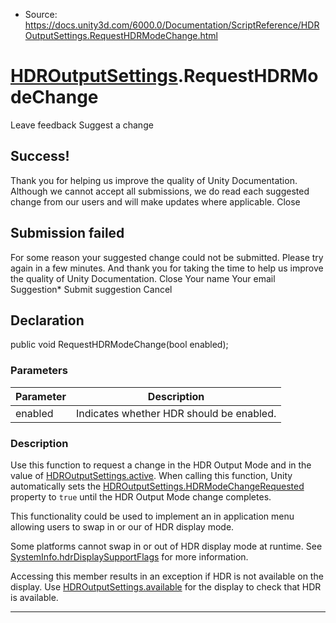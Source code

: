 * Source: https://docs.unity3d.com/6000.0/Documentation/ScriptReference/HDROutputSettings.RequestHDRModeChange.html

#  [HDROutputSettings](https://docs.unity3d.com/6000.0/Documentation/ScriptReference/HDROutputSettings.html).RequestHDRModeChange
Leave feedback
Suggest a change
## Success!
Thank you for helping us improve the quality of Unity Documentation. Although we cannot accept all submissions, we do read each suggested change from our users and will make updates where applicable.
Close
## Submission failed
For some reason your suggested change could not be submitted. Please <a>try again</a> in a few minutes. And thank you for taking the time to help us improve the quality of Unity Documentation.
Close
Your name Your email Suggestion* Submit suggestion
Cancel
## Declaration
public void RequestHDRModeChange(bool enabled); 
### Parameters
Parameter | Description  
---|---  
enabled | Indicates whether HDR should be enabled.  
### Description
Use this function to request a change in the HDR Output Mode and in the value of [HDROutputSettings.active](https://docs.unity3d.com/6000.0/Documentation/ScriptReference/HDROutputSettings-active.html).
When calling this function, Unity automatically sets the [HDROutputSettings.HDRModeChangeRequested](https://docs.unity3d.com/6000.0/Documentation/ScriptReference/HDROutputSettings.HDRModeChangeRequested.html) property to `true` until the HDR Output Mode change completes.  
  
This functionality could be used to implement an in application menu allowing users to swap in or our of HDR display mode.  
  
Some platforms cannot swap in or out of HDR display mode at runtime. See [SystemInfo.hdrDisplaySupportFlags](https://docs.unity3d.com/6000.0/Documentation/ScriptReference/SystemInfo-hdrDisplaySupportFlags.html) for more information.  
  
Accessing this member results in an exception if HDR is not available on the display. Use [HDROutputSettings.available](https://docs.unity3d.com/6000.0/Documentation/ScriptReference/HDROutputSettings-available.html) for the display to check that HDR is available.
* * *
